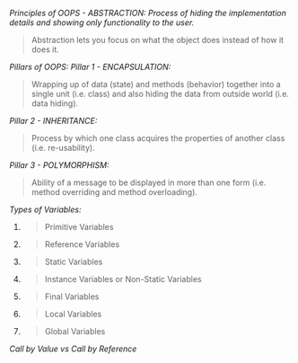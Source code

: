 *Principles of OOPS - ABSTRACTION:*
_Process of hiding the implementation details and showing only functionality to the user._
> Abstraction lets you focus on what the object does instead of how it does it.

*Pillars of OOPS:*
_Pillar 1 - ENCAPSULATION:_ 
> Wrapping up of data (state) and methods (behavior) together into a single unit (i.e. class) and also hiding the data from outside world (i.e. data hiding).

_Pillar 2 - INHERITANCE:_ 
> Process by which one class acquires the properties of another class (i.e. re-usability).

_Pillar 3 - POLYMORPHISM:_ 
> Ability of a message to be displayed in more than one form (i.e. method overriding and method overloading).

*Types of Variables:*
1. >Primitive Variables
2. >Reference Variables
3. >Static Variables
4. >Instance Variables or Non-Static Variables
5. >Final Variables
6. >Local Variables
7. >Global Variables

*Call by Value vs Call by Reference*